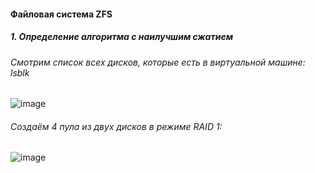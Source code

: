 #### Файловая система ZFS

##### 1. Определение алгоритма с наилучшим сжатием

###### Смотрим список всех дисков, которые есть в виртуальной машине: lsblk

![image](https://github.com/user-attachments/assets/3fef23c0-1d8a-4893-9f82-ee07dca900b4)

###### Создаём 4 пула из двух дисков в режиме RAID 1:
![image](https://github.com/user-attachments/assets/93d65914-572b-4657-96a5-124c207ca31b)



